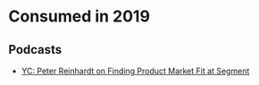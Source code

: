 # Consumed in 2019

## Podcasts

* [YC: Peter Reinhardt on Finding Product Market Fit at Segment](https://www.youtube.com/watch?v=l-vfn97QTr0)
